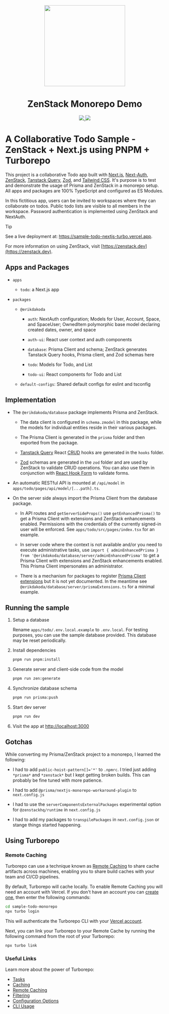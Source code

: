 <div align="center">
    <img src="https://github.com/zenstackhq/sample-todo-sveltekit/assets/16688722/df13f0ee-1d56-4a13-9a55-39e8779c6d9f" height="256">
    <h1>ZenStack Monorepo Demo</h1>
    <a href="https://twitter.com/intent/tweet?text=Wow%20%40zenstackhq">
        <img src="https://img.shields.io/twitter/url?style=social&url=https%3A%2F%2Fgithub.com%2Fzenstackhq%2Fzenstack">
    </a>
    <a href="https://discord.gg/6HhebQynfz">
        <img src="https://img.shields.io/discord/1035538056146595961">
    </a>
</div>

# A Collaborative Todo Sample - ZenStack + Next.js using PNPM + Turborepo

This project is a collaborative Todo app built with [Next.js](https://nextjs.org), [Next-Auth](nextauth.org), [ZenStack](https://zenstack.dev), [Tanstack Query](https://tanstack.com/query/latest/docs/framework/react), [Zod](https://zod.dev/), and [Tailwind CSS](https://tailwindcss.com). It's purpose is to test and demonstrate the usage of Prisma and ZenStack in a monorepo setup. All apps and packages are 100% TypeScript and configured as ES Modules.

In this fictitious app, users can be invited to workspaces where they can collaborate on todos. Public todo lists are visible to all members in the workspace. Password authentication is implemented using ZenStack and NextAuth.

> [!TIP]
> See a live deployment at: <https://sample-todo-nextjs-turbo.vercel.app>.
>
> For more information on using ZenStack, visit [https://zenstack.dev](https://zenstack.dev).

## Apps and Packages

- `apps`

  - `todo`: a Next.js app

- `packages`

  - `@erikdakoda`

    - `auth`: NextAuth configuration; Models for User, Account, Space, and SpaceUser; OwnedItem polymorphic base model declaring created dates, owner, and space

    - `auth-ui`: React user context and auth components

    - `database`: Prisma Client and schema; ZenStack generates Tanstack Query hooks, Prisma client, and Zod schemas here

    - `todo`: Models for Todo, and List

    - `todo-ui`: React components for Todo and List

  - `default-configs`: Shared default configs for eslint and tsconfig

## Implementation

- The `@erikdakoda/database` package implements Prisma and ZenStack.

  - The data client is configured in `schema.zmodel` in this package, while the models for individual entities reside in their various packages.

  - The Prisma Client is generated in the `prisma` folder and then exported from the package.

  - [Tanstack Query](https://tanstack.com/query/latest/docs/framework/react) React [CRUD](https://en.wikipedia.org/wiki/Create,_read,_update_and_delete) hooks are generated in the `hooks` folder.

  - [Zod](https://zod.dev/) schemas are generated in the `zod` folder and are used by ZenStack to validate CRUD operations. You can also use them in conjunction with [React Hook Form](https://react-hook-form.com/) to validate forms.

- An automatic RESTful API is mounted at `/api/model` in `apps/todo/pages/api/model/[...path].ts`.

- On the server side always import the Prisma Client from the database package.

  - In API routes and `getServerSideProps()` use `getEnhancedPrisma()` to get a Prisma Client with extensions and ZenStack enhancements enabled. Permissions with the credentials of the currently signed-in user will be enforced. See `apps/todo/src/pages/index.tsx` for an example.

  - In server code where the context is not available and/or you need to execute administrative tasks, use `import { adminEnhancedPrisma } from '@erikdakoda/database/server/adminEnhancedPrisma'` to get a Prisma Client with extensions and ZenStack enhancements enabled. This Prisma Client impersonates an administrator.

  - There is a mechanism for packages to register [Prisma Client extensions](https://www.prisma.io/docs/orm/prisma-client/client-extensions) but it is not yet documented. In the meantime see `@erikdakoda/database/server/prismaExtensions.ts` for a minimal example.

## Running the sample

1. Setup a database

   Rename `apps/todo/.env.local.example` to `.env.local`. For testing purposes, you can use the sample database provided. This database may be reset periodically.

2. Install dependencies

   ```bash
   pnpm run pnpm:install
   ```

3. Generate server and client-side code from the model

   ```bash
   pnpm run zen:generate
   ```

4. Synchronize database schema

   ```bash
   pnpm run prisma:push
   ```

5. Start dev server

   ```bash
   pnpm run dev
   ```

6. Visit the app at [http://localhost:3000](http://localhost:3000)

## Gotchas

While converting my Prisma/ZenStack project to a monorepo, I learned the following:

- I had to add `public-hoist-pattern[]='*'` to `.npmrc`. I tried just adding `*prisma*` and `*zenstack*` but I kept getting broken builds. This can probably be fine tuned with more patience.

- I had to add `@prisma/nextjs-monorepo-workaround-plugin` to `next.config.js`

- I had to use the `serverComponentsExternalPackages` experimental option for `@zenstackhq/runtime` in `next.config.js`

- I had to add my packages to `transpilePackages` in `next.config.json` or stange things started happening.

## Using Turborepo

### Remote Caching

Turborepo can use a technique known as [Remote Caching](https://turbo.build/repo/docs/core-concepts/remote-caching) to share cache artifacts across machines, enabling you to share build caches with your team and CI/CD pipelines.

By default, Turborepo will cache locally. To enable Remote Caching you will need an account with Vercel. If you don't have an account you can [create one](https://vercel.com/signup), then enter the following commands:

```bash
cd sample-todo-monorepo
npx turbo login
```

This will authenticate the Turborepo CLI with your [Vercel account](https://vercel.com/docs/concepts/personal-accounts/overview).

Next, you can link your Turborepo to your Remote Cache by running the following command from the root of your Turborepo:

```bash
npx turbo link
```

### Useful Links

Learn more about the power of Turborepo:

- [Tasks](https://turbo.build/repo/docs/core-concepts/monorepos/running-tasks)
- [Caching](https://turbo.build/repo/docs/core-concepts/caching)
- [Remote Caching](https://turbo.build/repo/docs/core-concepts/remote-caching)
- [Filtering](https://turbo.build/repo/docs/core-concepts/monorepos/filtering)
- [Configuration Options](https://turbo.build/repo/docs/reference/configuration)
- [CLI Usage](https://turbo.build/repo/docs/reference/command-line-reference)
